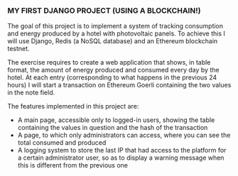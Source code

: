 ### MY FIRST DJANGO PROJECT (USING A BLOCKCHAIN!)

The goal of this project is to implement a system of tracking consumption and energy produced by a hotel with photovoltaic panels.
To achieve this I will use Django, Redis (a NoSQL database) and an Ethereum blockchain testnet.

The exercise requires to create a web application that shows, in table format, the amount of energy produced and consumed every day by the hotel. At each entry (corresponding to what happens in the previous 24 hours) I will start a transaction on Ethereum Goerli containing the two values in the note field.

The features implemented in this project are:
- A main page, accessible only to logged-in users, showing the table containing the values in question and the hash of the transaction
- A page, to which only administrators can access, where you can see the total consumed and produced
- A logging system to store the last IP that had access to the platform for a certain administrator user, so as to display a warning message when this is different from the previous one